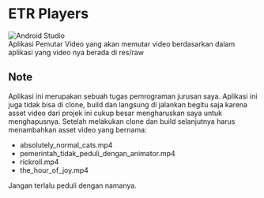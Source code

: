 # ETR Players
![Android Studio](https://img.shields.io/badge/android%20studio-346ac1?style=for-the-badge&logo=android%20studio&logoColor=white) <br>
Aplikasi Pemutar Video yang akan memutar video berdasarkan dalam aplikasi yang video nya berada di res/raw

## Note
Aplikasi ini merupakan sebuah tugas pemrograman jurusan saya.
Aplikasi ini juga tidak bisa di clone, build dan langsung di jalankan begitu saja karena asset video dari projek ini cukup besar mengharuskan saya untuk menghapusnya.
Setelah melakukan clone dan build selanjutnya harus menambahkan asset video yang bernama:

- absolutely_normal_cats.mp4
- pemerintah_tidak_peduli_dengan_animator.mp4
- rickroll.mp4
- the_hour_of_joy.mp4

Jangan terlalu peduli dengan namanya.
